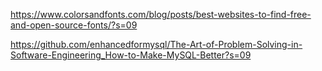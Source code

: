 https://www.colorsandfonts.com/blog/posts/best-websites-to-find-free-and-open-source-fonts/?s=09

https://github.com/enhancedformysql/The-Art-of-Problem-Solving-in-Software-Engineering_How-to-Make-MySQL-Better?s=09